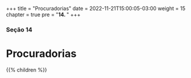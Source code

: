 +++
title = "Procuradorias"
date = 2022-11-21T15:00:05-03:00
weight = 15
chapter = true
pre = "<b>14. </b>"
+++

### Seção 14

# Procuradorias

{{% children  %}}
